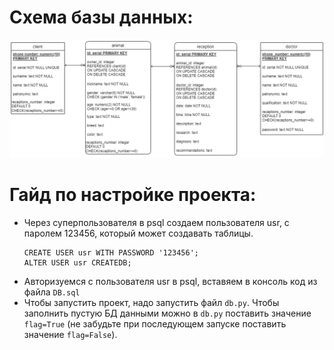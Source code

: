 # Схема базы данных:
![Screenshot](scheme.png)
# Гайд по настройке проекта:
- Через суперпользователя в psql создаем пользователя usr, с паролем 123456, который может создавать таблицы.
  ```
  CREATE USER usr WITH PASSWORD '123456';
  ALTER USER usr CREATEDB;
  ```
 - Авторизуемся с пользователя usr в psql, вставяем в консоль код из файла ```DB.sql```
 - Чтобы запустить проект, надо запустить файл ```db.py```. Чтобы заполнить пустую БД данными можно в ```db.py``` поставить значение ```flag=True``` (не забудьте при последующем запуске поставить значение ```flag=False```).
